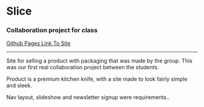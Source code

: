 # Slice

### Collaboration project for class

[Github Pages Link To Site](https://adventuring-cosmonaut.github.io/slice_project/)

---

Site for selling a product with packaging that was made by the group. This was our first real collaboration project between the students.

Product is a premium kitchen knife, with a site made to look fairly simple and sleek.

Nav layout, slideshow and newsletter signup were requirements..
